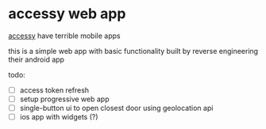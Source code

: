 # accessy web app

[accessy](https://accessy.se) have terrible mobile apps

this is a simple web app with basic functionality built by reverse engineering their android app

todo:

- [ ] access token refresh
- [ ] setup progressive web app
- [ ] single-button ui to open closest door using geolocation api
- [ ] ios app with widgets (?)
